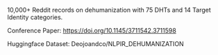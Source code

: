 10,000+ Reddit records on dehumanization with 75 DHTs and 14 Target Identity categories.

Conference Paper: https://doi.org/10.1145/3711542.3711598

Huggingface Dataset: Deojoandco/NLPIR_DEHUMANIZATION
